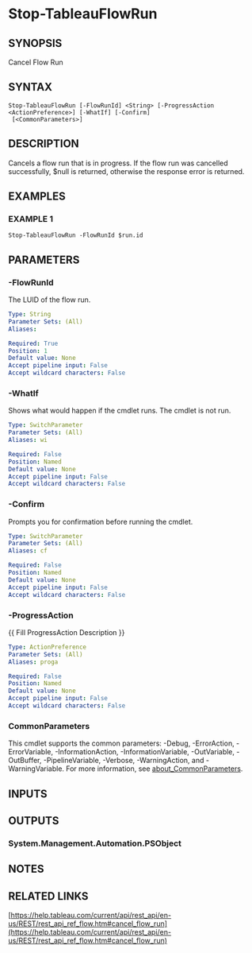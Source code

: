 # Stop-TableauFlowRun

## SYNOPSIS
Cancel Flow Run

## SYNTAX

```
Stop-TableauFlowRun [-FlowRunId] <String> [-ProgressAction <ActionPreference>] [-WhatIf] [-Confirm]
 [<CommonParameters>]
```

## DESCRIPTION
Cancels a flow run that is in progress.
If the flow run was cancelled successfully, $null is returned, otherwise the response error is returned.

## EXAMPLES

### EXAMPLE 1
```
Stop-TableauFlowRun -FlowRunId $run.id
```

## PARAMETERS

### -FlowRunId
The LUID of the flow run.

```yaml
Type: String
Parameter Sets: (All)
Aliases:

Required: True
Position: 1
Default value: None
Accept pipeline input: False
Accept wildcard characters: False
```

### -WhatIf
Shows what would happen if the cmdlet runs.
The cmdlet is not run.

```yaml
Type: SwitchParameter
Parameter Sets: (All)
Aliases: wi

Required: False
Position: Named
Default value: None
Accept pipeline input: False
Accept wildcard characters: False
```

### -Confirm
Prompts you for confirmation before running the cmdlet.

```yaml
Type: SwitchParameter
Parameter Sets: (All)
Aliases: cf

Required: False
Position: Named
Default value: None
Accept pipeline input: False
Accept wildcard characters: False
```

### -ProgressAction
{{ Fill ProgressAction Description }}

```yaml
Type: ActionPreference
Parameter Sets: (All)
Aliases: proga

Required: False
Position: Named
Default value: None
Accept pipeline input: False
Accept wildcard characters: False
```

### CommonParameters
This cmdlet supports the common parameters: -Debug, -ErrorAction, -ErrorVariable, -InformationAction, -InformationVariable, -OutVariable, -OutBuffer, -PipelineVariable, -Verbose, -WarningAction, and -WarningVariable. For more information, see [about_CommonParameters](http://go.microsoft.com/fwlink/?LinkID=113216).

## INPUTS

## OUTPUTS

### System.Management.Automation.PSObject
## NOTES

## RELATED LINKS

[https://help.tableau.com/current/api/rest_api/en-us/REST/rest_api_ref_flow.htm#cancel_flow_run](https://help.tableau.com/current/api/rest_api/en-us/REST/rest_api_ref_flow.htm#cancel_flow_run)

